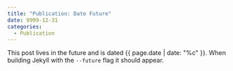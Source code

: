 ```yaml
---
title: "Publication: Date Future"
date: 9999-12-31
categories:
  - Publication
---
```


This post lives in the future and is dated {{ page.date | date: "%c" }}. When building Jekyll with the `--future` flag it should appear.
